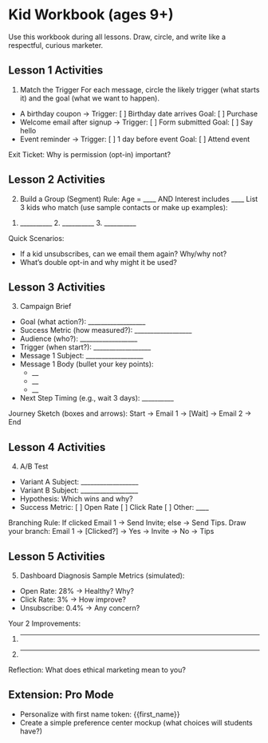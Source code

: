 # Kid Workbook (ages 9+)

Use this workbook during all lessons. Draw, circle, and write like a respectful, curious marketer.

## Lesson 1 Activities
1) Match the Trigger
For each message, circle the likely trigger (what starts it) and the goal (what we want to happen).
- A birthday coupon → Trigger: [ ] Birthday date arrives  Goal: [ ] Purchase
- Welcome email after signup → Trigger: [ ] Form submitted  Goal: [ ] Say hello
- Event reminder → Trigger: [ ] 1 day before event  Goal: [ ] Attend event

Exit Ticket: Why is permission (opt-in) important?

## Lesson 2 Activities
2) Build a Group (Segment)
Rule: Age = ____ AND Interest includes ____
List 3 kids who match (use sample contacts or make up examples):
1. __________  2. __________  3. __________

Quick Scenarios:
- If a kid unsubscribes, can we email them again? Why/why not?
- What’s double opt-in and why might it be used?

## Lesson 3 Activities
3) Campaign Brief
- Goal (what action?): __________________
- Success Metric (how measured?): __________________
- Audience (who?): __________________
- Trigger (when start?): __________________
- Message 1 Subject: __________________
- Message 1 Body (bullet your key points):
  - __
  - __
  - __
- Next Step Timing (e.g., wait 3 days): __________

Journey Sketch (boxes and arrows):
Start → Email 1 → [Wait] → Email 2 → End

## Lesson 4 Activities
4) A/B Test
- Variant A Subject: __________________
- Variant B Subject: __________________
- Hypothesis: Which wins and why?
- Success Metric: [ ] Open Rate  [ ] Click Rate  [ ] Other: ____

Branching Rule:
If clicked Email 1 → Send Invite; else → Send Tips.
Draw your branch:
Email 1 → [Clicked?] → Yes → Invite
                      → No  → Tips

## Lesson 5 Activities
5) Dashboard Diagnosis
Sample Metrics (simulated):
- Open Rate: 28%  → Healthy? Why?
- Click Rate: 3%  → How improve?
- Unsubscribe: 0.4% → Any concern?

Your 2 Improvements:
1) __________________
2) __________________

Reflection: What does ethical marketing mean to you?

## Extension: Pro Mode
- Personalize with first name token: {{first_name}}
- Create a simple preference center mockup (what choices will students have?)



